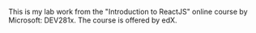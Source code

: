
This is my lab work from the "Introduction to ReactJS" online course by Microsoft: DEV281x. The course is offered by edX.
